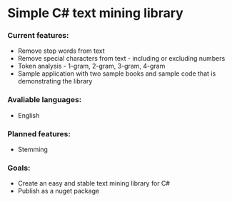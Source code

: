 # Simple C# text mining library

### Current features:
* Remove stop words from text
* Remove special characters from text - including or excluding numbers
* Token analysis - 1-gram, 2-gram, 3-gram, 4-gram
* Sample application with two sample books and sample code that is demonstrating the library  

### Avaliable languages:
* English

### Planned features:
* Stemming

### Goals:
* Create an easy and stable text mining library for C#
* Publish as a nuget package
